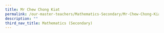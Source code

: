 ```yaml
---
title: Mr Chew Chong Kiat
permalink: /our-master-teachers/Mathematics-Secondary/Mr-Chew-Chong-Kiat/
description: ""
third_nav_title: Mathematics (Secondary)
---
```

